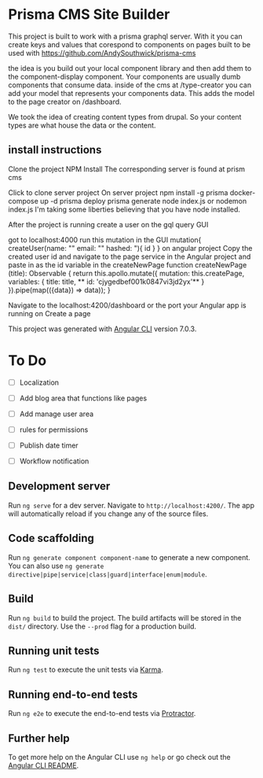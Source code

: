 # Prisma CMS Site Builder
This project is built to work with a prisma graphql server.
With it you can create keys and values that corespond to components on pages
built to be used with https://github.com/AndySouthwick/prisma-cms

the idea is you build out your local component library and then add them to the component-display component. Your components are usually dumb components
that consume data. inside of the cms at /type-creator you can add your model that represents
your components data. This adds the model to the page creator on /dashboard.  

We took the idea of creating content types from drupal. So your content types are what house the data or the content.

## install instructions

Clone the project
NPM Install
The corresponding server is found at
prism cms

Click to clone server project
On server project
npm install -g prisma
docker-compose up -d
prisma deploy
prisma generate
node index.js or nodemon index.js
I'm taking some liberties believing that you have node installed.

After the project is running create a user on the gql query GUI

got to localhost:4000
run this mutation in the GUI mutation{ createUser(name: "<NAME OF USER>" email: "<EMAIL FOR USER>" hashed: "<PWD>){ id } }
on angular project
Copy the created user id and navigate to the page service in the Angular project and paste in as the id variable in the createNewPage function
createNewPage (title): Observable<any> { return this.apollo.mutate({ mutation: this.createPage, variables: { title: title, ** id: 'cjygedbef001k0847vi3jd2yx'** } }).pipe(map(({data}) => data)); }

Navigate to the localhost:4200/dashboard or the port your Angular app is running on
Create a page


This project was generated with [Angular CLI](https://github.com/angular/angular-cli) version 7.0.3.

# To Do
- [ ] Localization
- [ ] Add blog area that functions like pages
- [ ] Add manage user area
- [ ] rules for permissions
- [ ] Publish date timer
- [ ] Workflow notification


## Development server

Run `ng serve` for a dev server. Navigate to `http://localhost:4200/`. The app will automatically reload if you change any of the source files.

## Code scaffolding

Run `ng generate component component-name` to generate a new component. You can also use `ng generate directive|pipe|service|class|guard|interface|enum|module`.

## Build

Run `ng build` to build the project. The build artifacts will be stored in the `dist/` directory. Use the `--prod` flag for a production build.

## Running unit tests

Run `ng test` to execute the unit tests via [Karma](https://karma-runner.github.io).

## Running end-to-end tests

Run `ng e2e` to execute the end-to-end tests via [Protractor](http://www.protractortest.org/).

## Further help

To get more help on the Angular CLI use `ng help` or go check out the [Angular CLI README](https://github.com/angular/angular-cli/blob/master/README.md).



